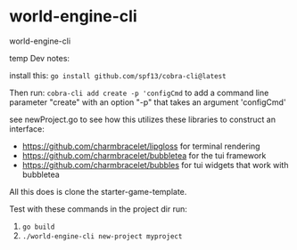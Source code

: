 # world-engine-cli
world-engine-cli

temp Dev notes:

install this:
`go install github.com/spf13/cobra-cli@latest`

Then run:
`cobra-cli add create -p 'configCmd` to add a command line parameter "create" with an option "-p" that takes an argument 'configCmd'

see newProject.go to see how this utilizes these libraries to construct an interface:
- https://github.com/charmbracelet/lipgloss for terminal rendering
- https://github.com/charmbracelet/bubbletea for the tui framework
- https://github.com/charmbracelet/bubbles for tui widgets that work with bubbletea

All this does is clone the starter-game-template. 

Test with these commands in the project dir run:
1. `go build`
2. `./world-engine-cli new-project myproject`
   


